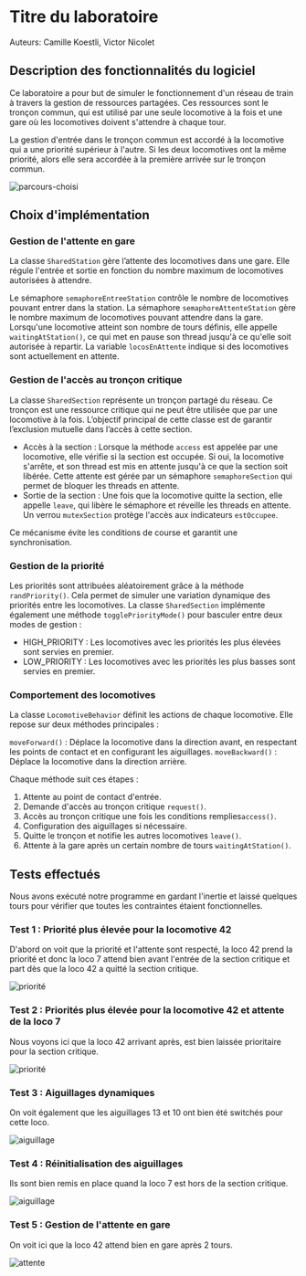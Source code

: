 
# Titre du laboratoire

Auteurs: Camille Koestli, Victor Nicolet

## Description des fonctionnalités du logiciel

Ce laboratoire a pour but de simuler le fonctionnement d'un réseau de train à travers la gestion de ressources partagées. Ces ressources sont le tronçon commun, qui est utilisé par une seule locomotive à la fois et une gare où les locomotives doivent s'attendre à chaque tour.

La gestion d'entrée dans le tronçon commun est accordé à la locomotive qui a une priorité supérieur à l'autre. Si les deux locomotives ont la même priorité, alors elle sera accordée à la première arrivée sur le tronçon commun.

![parcours-choisi](imgs/parcours-choisi.jpg)

## Choix d'implémentation

### Gestion de l'attente en gare

La classe `SharedStation` gère l’attente des locomotives dans une gare. Elle régule l'entrée et sortie en fonction du nombre maximum de locomotives autorisées à attendre.

Le sémaphore `semaphoreEntreeStation` contrôle le nombre de locomotives pouvant entrer dans la station.
La sémaphore `semaphoreAttenteStation` gère le nombre maximum de locomotives pouvant attendre dans la gare.
Lorsqu'une locomotive atteint son nombre de tours définis, elle appelle `waitingAtStation()`, ce qui met en pause son thread jusqu'à ce qu'elle soit autorisée à repartir.
La variable `locosEnAttente` indique si des locomotives sont actuellement en attente. 

### Gestion de l'accès au tronçon critique

La classe `SharedSection` représente un tronçon partagé du réseau. Ce tronçon est une ressource critique qui ne peut être utilisée que par une locomotive à la fois. L’objectif principal de cette classe est de garantir l’exclusion mutuelle dans l’accès à cette section.

- Accès à la section : Lorsque la méthode `access` est appelée par une locomotive, elle vérifie si la section est occupée. Si oui, la locomotive s'arrête, et son thread est mis en attente jusqu'à ce que la section soit libérée. Cette attente est gérée par un sémaphore `semaphoreSection` qui permet de bloquer les threads en attente.
- Sortie de la section : Une fois que la locomotive quitte la section, elle appelle `leave`, qui libère le sémaphore et réveille les threads en attente. Un verrou `mutexSection` protège l'accès aux indicateurs `estOccupee`.

Ce mécanisme évite les conditions de course et garantit une synchronisation.

### Gestion de la priorité

Les priorités sont attribuées aléatoirement grâce à la méthode `randPriority()`. Cela permet de simuler une variation dynamique des priorités entre les locomotives. La classe `SharedSection` implémente également une méthode `togglePriorityMode()` pour basculer entre deux modes de gestion :

- HIGH_PRIORITY : Les locomotives avec les priorités les plus élevées sont servies en premier.
- LOW_PRIORITY : Les locomotives avec les priorités les plus basses sont servies en premier.

### Comportement des locomotives

La classe `LocomotiveBehavior` définit les actions de chaque locomotive. Elle repose sur deux méthodes principales :

`moveForward()` : Déplace la locomotive dans la direction avant, en respectant les points de contact et en configurant les aiguillages.
`moveBackward()` : Déplace la locomotive dans la direction arrière.

Chaque méthode suit ces étapes :

1. Attente au point de contact d'entrée.
2. Demande d'accès au tronçon critique `request()`.
3. Accès au tronçon critique une fois les conditions remplies`access()`.
4. Configuration des aiguillages si nécessaire.
5. Quitte le tronçon et notifie les autres locomotives `leave()`.
6. Attente à la gare après un certain nombre de tours `waitingAtStation()`.

## Tests effectués

Nous avons exécuté notre programme en gardant l'inertie et laissé quelques tours pour vérifier que toutes les contraintes étaient fonctionnelles.

### Test 1 : Priorité plus élevée pour la locomotive 42

D'abord on voit que la priorité et l'attente sont respecté, la loco 42 prend la priorité et donc la loco 7 attend bien avant l'entrée de la section critique et part dès que la loco 42 a quitté la section critique.

![priorité](imgs/priorité.png)

### Test 2 : Priorités plus élevée pour la locomotive 42 et attente de la loco 7

Nous voyons ici que la loco 42 arrivant après, est bien laissée prioritaire pour la section critique.

![priorité](imgs/priorité_attente.png)

### Test 3 : Aiguillages dynamiques

On voit également que les aiguillages 13 et 10 ont bien été switchés pour cette loco.

![aiguillage](imgs/aiguillage.png)


### Test 4 : Réinitialisation des aiguillages

Ils sont bien remis en place quand la loco 7 est hors de la section critique.

![aiguillage](imgs/aiguillage_reset.png)

### Test 5 : Gestion de l'attente en gare

On voit ici que la loco 42 attend bien en gare après 2 tours.

![attente](imgs/attente.png)